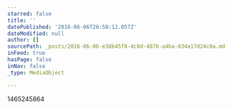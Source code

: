 ```yaml
---
starred: false
title: ''
datePublished: '2016-06-06T20:58:12.057Z'
dateModified: null
author: []
sourcePath: _posts/2016-06-06-e38b45f8-4c8d-4876-a4ba-834a17d24c0a.md
inFeed: true
hasPage: false
inNav: false
_type: MediaObject

---
```

1465245864